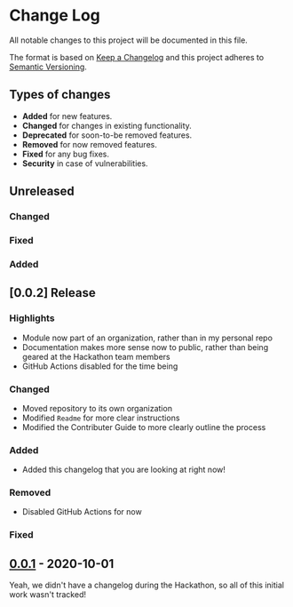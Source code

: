 ﻿# Change Log

All notable changes to this project will be documented in this file.

The format is based on [Keep a Changelog](http://keepachangelog.com/)
and this project adheres to [Semantic Versioning](http://semver.org/).

## Types of changes

* **Added** for new features.
* **Changed** for changes in existing functionality.
* **Deprecated** for soon-to-be removed features.
* **Removed** for now removed features.
* **Fixed** for any bug fixes.
* **Security** in case of vulnerabilities.

## Unreleased

### Changed
### Fixed
### Added

## [0.0.2] Release

### Highlights
* Module now part of an organization, rather than in my personal repo
* Documentation makes more sense now to public, rather than being geared at the Hackathon team members
* GitHub Actions disabled for the time being

### Changed
* Moved repository to its own organization
* Modified `Readme` for more clear instructions
* Modified the Contributer Guide to more clearly outline the process

### Added
* Added this changelog that you are looking at right now!

### Removed
* Disabled GitHub Actions for now

### Fixed

## [0.0.1](https://github.com/PoshBot-vSphere/PoshBot.vSphere/tree/master) - 2020-10-01

Yeah, we didn't have a changelog during the Hackathon, so all of this initial work wasn't tracked!